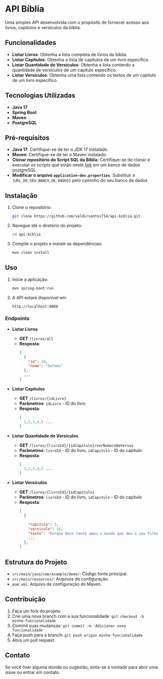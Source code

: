 
# API Bíblia

Uma simples API desenvolvida com o propósito de fornecer acesso aos livros, capítulos e versículos da bíblia. 
## Funcionalidades

- **Listar Livros**: Obtenha a lista completa de livros da bíblia.
- **Listar Capítulos**: Obtenha a lista de capítulos de um livro específico.
- **Listar Quantidade de Versículos**: Obtenha a lista contendo a quantidade de versículos de um capítulo específico.
- **Listar Versículos**: Obtenha uma lista contendo os textos de um capítulo de um livro específico.

## Tecnologias Utilizadas

- **Java 17**
- **Spring Boot**
- **Maven**
- **PostgreSQL**

## Pré-requisitos

- **Java 17**: Certifique-se de ter o JDK 17 instalado.
- **Maven**: Certifique-se de ter o Maven instalado.
- **Clonar repositório do Script SQL da Bíblia**: Certifique-se de clonar e executar os scripts que estão neste [link](https://github.com/valdirsantos714/biblia-postgresql) em um banco de dados postgreSQL
- **Modificar o arquivo `application-dev.properties`**: Substituir  a `{URL_DO_SEU_BANCO_DE_DADOS}` pelo caminho do seu banco de dados

## Instalação

1. Clone o repositório:

   ```bash
   git clone https://github.com/valdirsantos714/api-biblia.git
   ```

2. Navegue até o diretório do projeto:

   ```bash
   cd api-biblia
   ```

3. Compile o projeto e instale as dependências:

   ```bash
   mvn clean install
   ```

## Uso

1. Inicie a aplicação:

   ```bash
   mvn spring-boot:run
   ```

2. A API estará disponível em:

   ```
   http://localhost:8080
   ```

### Endpoints

- **Listar Livros**
    - **GET** `/livros/all`
    - **Resposta**:
      ```json
      [
        {
          "id": 18,
          "nome": "Salmos"
        },
        ...
      ]
      ```

- **Listar Capítulos**
    - **GET** `/livros/{idLivro}`
    - **Parâmetros**: `idLivro` - ID do livro
    - **Resposta**:
      ```json
      [
        1,2,3,4,5 ...
      ]
      ```

- **Listar Quantidade de Versículos**
    - **GET** `/livros/{livroId}/{idCapitulo}/verNumeroDeVersos`
    - **Parâmetros**: `livroId` - ID do livro, `idCapitulo` - ID do capítulo
    - **Resposta**:
      ```json
      [
        1,2,3,4,5 ...
      ]
      ```

- **Listar Versículos**
    - **GET** `/livros/{livroId}/{idCapitulo}`
    - **Parâmetros**: `livroId` - ID do livro, `idCapitulo` - ID do capítulo
    - **Resposta**:
      ```json
      [
        {

          "capitulo": 3,
          "versiculo": 16,
          "texto": "Porque Deus tanto amou o mundo que deu o seu Filho Unigênito, para que todo o que nele crer não pereça, mas tenha a vida eterna.",
          ...
        },
      ]
      ```


## Estrutura do Projeto

- `src/main/java/com/example/demo/`: Código fonte principal.
- `src/main/resources/`: Arquivos de configuração.
- `pom.xml`: Arquivo de configuração do Maven.

## Contribuição

1. Faça um fork do projeto.
2. Crie uma nova branch com a sua funcionalidade: `git checkout -b minha-funcionalidade`
3. Commit suas mudanças: `git commit -m 'Adicionar nova funcionalidade'`
4. Faça push para a branch: `git push origin minha-funcionalidade`
5. Abra um pull request.


## Contato

Se você tiver alguma dúvida ou sugestão, sinta-se à vontade para abrir uma issue ou entrar em contato.